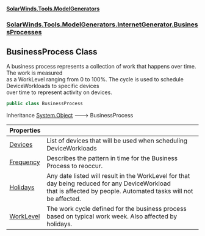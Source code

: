 #### [SolarWinds.Tools.ModelGenerators](index.md 'index')
### [SolarWinds.Tools.ModelGenerators.InternetGenerator.BusinessProcesses](index.md#SolarWinds.Tools.ModelGenerators.InternetGenerator.BusinessProcesses 'SolarWinds.Tools.ModelGenerators.InternetGenerator.BusinessProcesses')

## BusinessProcess Class

A business process represents a collection of work that happens over time. The work is measured  
as a WorkLevel ranging from 0 to 100%. The cycle is used to schedule DeviceWorkloads to specific devices  
over time to represent activity on devices.

```csharp
public class BusinessProcess
```

Inheritance [System.Object](https://docs.microsoft.com/en-us/dotnet/api/System.Object 'System.Object') &#129106; BusinessProcess

| Properties | |
| :--- | :--- |
| [Devices](BusinessProcess.Devices.md 'SolarWinds.Tools.ModelGenerators.InternetGenerator.BusinessProcesses.BusinessProcess.Devices') | List of devices that will be used when scheduling DeviceWorkloads |
| [Frequency](BusinessProcess.Frequency.md 'SolarWinds.Tools.ModelGenerators.InternetGenerator.BusinessProcesses.BusinessProcess.Frequency') | Describes the pattern in time for the Business Process to reoccur. |
| [Holidays](BusinessProcess.Holidays.md 'SolarWinds.Tools.ModelGenerators.InternetGenerator.BusinessProcesses.BusinessProcess.Holidays') | Any date listed will result in the WorkLevel for that day being reduced for any DeviceWorkload<br/>that is affected by people. Automated tasks will not be affected. |
| [WorkLevel](BusinessProcess.WorkLevel.md 'SolarWinds.Tools.ModelGenerators.InternetGenerator.BusinessProcesses.BusinessProcess.WorkLevel') | The work cycle defined for the business process based on typical work week. Also affected by holidays. |
